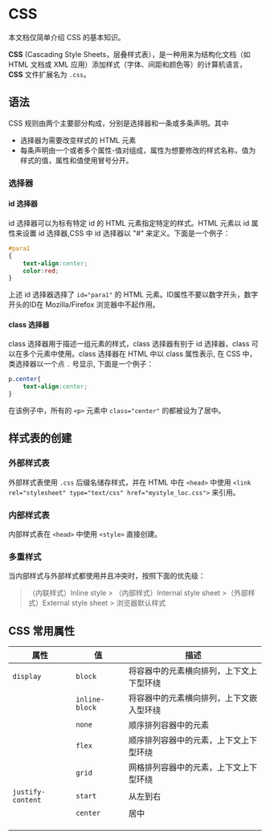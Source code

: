 # CSS

本文档仅简单介绍 CSS 的基本知识。

**CSS** (Cascading Style Sheets，层叠样式表），是一种用来为结构化文档（如 HTML 文档或 XML 应用）添加样式（字体、间距和颜色等）的计算机语言，**CSS** 文件扩展名为 `.css`。

## 语法

CSS 规则由两个主要部分构成，分别是选择器和一条或多条声明。其中
- 选择器为需要改变样式的 HTML 元素
- 每条声明由一个或者多个属性-值对组成，属性为想要修改的样式名称，值为样式的值，属性和值使用冒号分开。

### 选择器

#### id 选择器

id 选择器可以为标有特定 id 的 HTML 元素指定特定的样式。HTML 元素以 id 属性来设置 id 选择器,CSS 中 id 选择器以 "#" 来定义。下面是一个例子：
```CSS
#para1
{
    text-align:center;
    color:red;
}
```

上述 id 选择器选择了 `id="para1"` 的 HTML 元素。ID属性不要以数字开头，数字开头的ID在 Mozilla/Firefox 浏览器中不起作用。

#### class 选择器

class 选择器用于描述一组元素的样式，class 选择器有别于 id 选择器，class 可以在多个元素中使用。class 选择器在 HTML 中以 class 属性表示, 在 CSS 中，类选择器以一个点 `.` 号显示, 下面是一个例子：
```CSS
p.center{
	text-align:center;
}
```
在该例子中，所有的 `<p>` 元素中 `class="center"` 的都被设为了居中。

## 样式表的创建

### 外部样式表

外部样式表使用 `.css` 后缀名储存样式，并在 HTML 中在 `<head>` 中使用 ` <link rel="stylesheet" type="text/css" href="mystyle_loc.css"> ` 来引用。

### 内部样式表

内部样式表在 `<head>` 中使用 `<style>` 直接创建。

### 多重样式

当内部样式与外部样式都使用并且冲突时，按照下面的优先级：
>（内联样式）Inline style > （内部样式）Internal style sheet >（外部样式）External style sheet > 浏览器默认样式

## CSS 常用属性


| 属性                | 值              | 描述                   |
| ----------------- | -------------- | -------------------- |
| `display`         | `block`        | 将容器中的元素横向排列，上下文上下型环绕 |
|                   | `inline-block` | 将容器中的元素横向排列，上下文嵌入型环绕 |
|                   | `none`         | 顺序排列容器中的元素           |
|                   | `flex`         | 顺序排列容器中的元素，上下文上下型环绕  |
|                   | `grid`         | 网格排列容器中的元素，上下文上下型环绕  |
| `justify-content` | `start`        | 从左到右                 |
|                   | `center`       | 居中                   |
|                   |                |                      |
|                   |                |                      |
|                   |                |                      |
